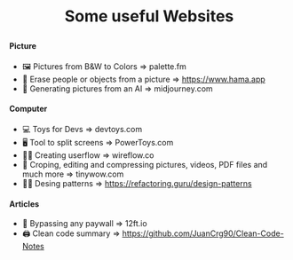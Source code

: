
# <p align="center">Some useful Websites</p>

#### Picture

-  🖼️ Pictures from B&W to Colors => palette.fm
- :camera_flash: Erase people or objects from a picture => https://www.hama.app
- :robot: Generating pictures from an AI => midjourney.com

#### Computer

- :computer: Toys for Devs => devtoys.com 
- 🖥️ Tool to split screens => PowerToys.com
- 👨‍🎓 Creating userflow => wireflow.co
- :triangular_ruler: Croping, editing and compressing pictures, videos, PDF files and much more => tinywow.com
- 👨‍💻 Desing patterns => https://refactoring.guru/design-patterns

#### Articles 

- :pencil: Bypassing any paywall => 12ft.io
- 🖨 Clean code summary => https://github.com/JuanCrg90/Clean-Code-Notes








